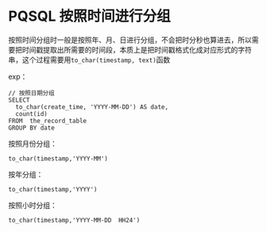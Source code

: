 PQSQL 按照时间进行分组
===================

按照时间分组时一般是按照年、月、日进行分组，不会把时分秒也算进去，所以需要把时间戳提取出所需要的时间段，本质上是把时间戳格式化成对应形式的字符串，这个过程需要用`to_char(timestamp, text)`函数

exp：

    // 按照日期分组
    SELECT
      to_char(create_time, 'YYYY-MM-DD') AS date,  
      count(id)
    FROM  the_record_table   
    GROUP BY date

按照月份分组：

    to_char(timestamp,'YYYY-MM')

按年分组：

    to_char(timestamp,'YYYY')

按照小时分组：

    to_char(timestamp,'YYYY-MM-DD  HH24')
